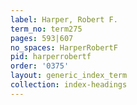 ```yaml
---
label: Harper, Robert F.
term_no: term275
pages: 593|607
no_spaces: HarperRobertF
pid: harperrobertf
order: '0375'
layout: generic_index_term
collection: index-headings
---
```

